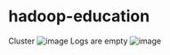 # hadoop-education
Cluster
![image](https://user-images.githubusercontent.com/61418907/118696447-fa1e1980-b816-11eb-8625-cce8d2f7c313.png)
Logs are empty
![image](https://user-images.githubusercontent.com/61418907/118697890-7533ff80-b818-11eb-84e3-d120ed1a3219.png)
